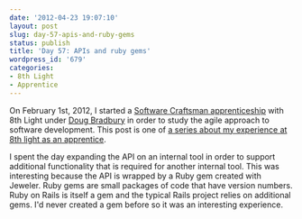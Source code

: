 ```yaml
---
date: '2012-04-23 19:07:10'
layout: post
slug: day-57-apis-and-ruby-gems
status: publish
title: 'Day 57: APIs and ruby gems'
wordpress_id: '679'
categories:
- 8th Light
- Apprentice
---
```


On February 1st, 2012, I started a [Software Craftsman apprenticeship](http://www.8thlight.com/apprenticeship) with 8th Light under [Doug Bradbury](http://www.8thlight.com/our-team/doug-bradbury) in order to study the agile approach to software development. This post is one of [a series about my experience at 8th light as an apprentice](http://blog.cymen.org/category/8th-light/apprentice/).



I spent the day expanding the API on an internal tool in order to support additional functionality that is required for another internal tool. This was interesting because the API is wrapped by a Ruby gem created with Jeweler. Ruby gems are small packages of code that have version numbers. Ruby on Rails is itself a gem and the typical Rails project relies on additional gems. I'd never created a gem before so it was an interesting experience.
